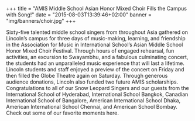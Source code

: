 +++
title = "AMIS Middle School Asian Honor Mixed Choir Fills the Campus with Song!"
date = "2015-08-03T13:39:46+02:00"
banner = "img/banners/choir.jpg"
+++

Sixty-five talented middle school singers from throughout Asia gathered on Lincoln’s campus for three days of music-making, learning, and friendship in the Association for Music in International School’s Asian Middle School Honor Mixed Choir Festival. Through hours of engaged rehearsal, fun activities, an excursion to Swayambhu, and a fabulous culminating concert, the students had an unparalleled music experience that will last a lifetime. Lincoln students and staff enjoyed a preview of the concert on Friday and then filled the Globe Theatre again on Saturday. Through generous audience donations, Lincoln also funded two future AMIS scholarships. Congratulations to all of our Snow Leopard Singers and our guests from the International School of Hyderabad, International School Bangkok, Canadian International School of Bangalore, American International School Dhaka, American International School Chennai, and American School Bombay. Check out some of our favorite moments here.

